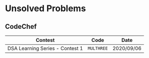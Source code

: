 # Unsolved Problems

## CodeChef

| Contest                         | Code       | Date       |
| -------                         | ----       | ----       |
| DSA Learning Series - Contest 1 | `MULTHREE` | 2020/09/06 |
